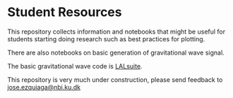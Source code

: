 # Student Resources

This repository collects information and notebooks that might be useful for students starting doing research such as best practices for plotting.

There are also notebooks on basic generation of gravitational wave signal.

The basic gravitational wave code is 
[LALsuite](https://docs.ligo.org/lscsoft/lalsuite/lalsimulation/index.html).

This repository is very much under construction, please send feedback to jose.ezquiaga@nbi.ku.dk
